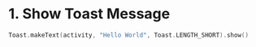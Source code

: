 # 1. Show Toast Message

```Kotlin
Toast.makeText(activity, "Hello World", Toast.LENGTH_SHORT).show()
```
